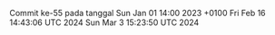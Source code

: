 Commit ke-55 pada tanggal Sun Jan 01 14:00 2023 +0100
Fri Feb 16 14:43:06 UTC 2024
Sun Mar  3 15:23:50 UTC 2024
